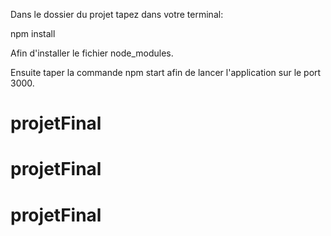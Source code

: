 Dans le dossier du projet tapez dans votre terminal:

 npm install

 Afin d'installer le fichier node_modules.

 Ensuite taper la commande npm start afin de lancer l'application sur le port 3000.

# projetFinal
# projetFinal
# projetFinal
